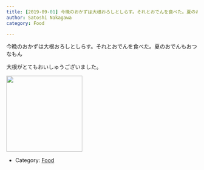```yaml
---
title: [2019-09-01] 今晩のおかずは大根おろしとしらす。それとおでんを食べた。夏のおでんもおつなもん
author: Satoshi Nakagawa
category: Food

---
```


今晩のおかずは大根おろしとしらす。それとおでんを食べた。夏のおでんもおつなもん

 大根がとてもおいしゅうございました。

<a href="pict/2019-09-01-oden.jpg">
<img src="pict/2019-09-01-oden.jpg" alt="" width="200"/></a>

- Category: [Food](https://merapano.github.io/categories.html#Food)

